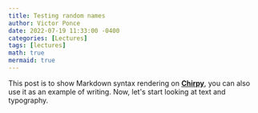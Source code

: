 ```yaml
---
title: Testing random names
author: Victor Ponce
date: 2022-07-19 11:33:00 -0400
categories: [Lectures]
tags: [lectures]
math: true
mermaid: true
---
```


This post is to show Markdown syntax rendering on [**Chirpy**](https://github.com/cotes2020/jekyll-theme-chirpy/fork), you can also use it as an example of writing. Now, let's start looking at text and typography.
